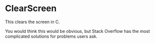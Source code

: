 # ClearScreen
This clears the screen in C.

You would think this would be obvious, but Stack Overflow has the most complicated solutions for problems users ask.
